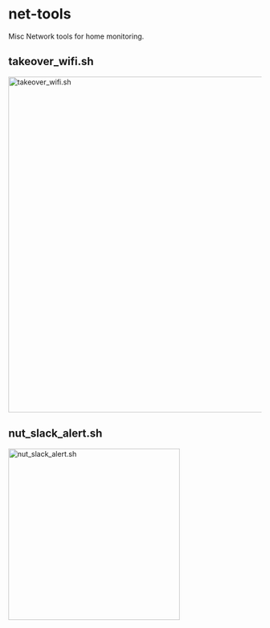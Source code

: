 # net-tools
Misc Network tools for home monitoring. 

## takeover_wifi.sh 
<img width="668" alt="takeover_wifi.sh" src="https://github.com/ajclark/net-tools/assets/238168/6aaace60-cb9d-4a6c-9760-725f03c17e0e">


## nut_slack_alert.sh
<img width="341" alt="nut_slack_alert.sh" src="https://github.com/ajclark/net-tools/assets/238168/02dbb54d-64f1-4178-9afe-69de5be4f496">
